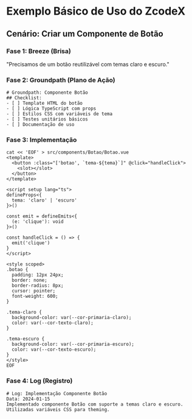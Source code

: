 # Exemplo Básico de Uso do ZcodeX

## Cenário: Criar um Componente de Botão

### Fase 1: Breeze (Brisa)
"Precisamos de um botão reutilizável com temas claro e escuro."

### Fase 2: Groundpath (Plano de Ação)
    # Groundpath: Componente Botão
    ## Checklist:
    - [ ] Template HTML do botão
    - [ ] Lógica TypeScript com props
    - [ ] Estilos CSS com variáveis de tema
    - [ ] Testes unitários básicos
    - [ ] Documentação de uso

### Fase 3: Implementação
    cat << 'EOF' > src/components/Botao/Botao.vue
    <template>
      <button :class="['botao', `tema-${tema}`]" @click="handleClick">
        <slot></slot>
      </button>
    </template>

    <script setup lang="ts">
    defineProps<{
      tema: 'claro' | 'escuro'
    }>()

    const emit = defineEmits<{
      (e: 'clique'): void
    }>()

    const handleClick = () => {
      emit('clique')
    }
    </script>

    <style scoped>
    .botao {
      padding: 12px 24px;
      border: none;
      border-radius: 8px;
      cursor: pointer;
      font-weight: 600;
    }

    .tema-claro {
      background-color: var(--cor-primaria-claro);
      color: var(--cor-texto-claro);
    }

    .tema-escuro {
      background-color: var(--cor-primaria-escuro);
      color: var(--cor-texto-escuro);
    }
    </style>
    EOF

### Fase 4: Log (Registro)
    # Log: Implementação Componente Botão
    Data: 2024-01-15
    Implementado componente Botão com suporte a temas claro e escuro.
    Utilizadas variáveis CSS para theming.
